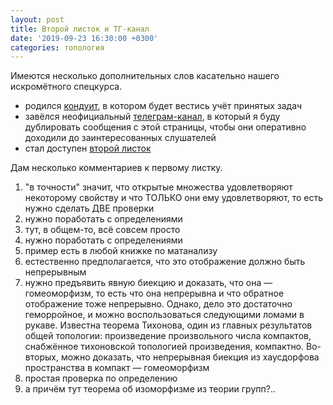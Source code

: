 ```yaml
---
layout: post
title: Второй листок и ТГ-канал
date: '2019-09-23 16:30:00 +0300'
categories: топология
---
```


Имеются несколько дополнительных слов касательно нашего искромётного спецкурса.

* родился [кондуит](https://docs.google.com/spreadsheets/d/1p5EtqF8VMFv8-DisIiCwJvSC1Qf94aN0UqqFSri72N0), в котором будет вестись учёт принятых задач
* завёлся неофициальный [телеграм-канал](https://t.me/joinchat/AAAAAEhIRfEN6yQYKdo7Ww), в который я буду дублировать сообщения с этой страницы, чтобы они оперативно доходили до заинтересованных слушателей
* стал доступен [второй листок](https://github.com/igortsts/igortsts.github.io/blob/master/docs/sheets/sheet2.pdf)

Дам несколько комментариев к первому листку.
1) "в точности" значит, что открытые множества удовлетворяют некоторому свойству и что ТОЛЬКО они ему удовлетворяют, то есть нужно сделать ДВЕ проверки
2) нужно поработать с определениями
3) тут, в общем-то, всё совсем просто
4) нужно поработать с определениями
5) пример есть в любой книжке по матанализу
6) естественно предполагается, что это отображение должно быть непрерывным
7) нужно предъявить явную биекцию и доказать, что она — гомеоморфизм, то есть что она непрерывна и что обратное отображение тоже непрерывно. Однако, дело это достаточно геморройное, и можно воспользоваться следующими ломами в рукаве. Известна теорема Тихонова, один из главных результатов общей топологии: произведение произвольного числа компактов, снабжённое тихоновской топологией произведения, компактно. Во-вторых, можно доказать, что непрерывная биекция из хаусдорфова пространства в компакт — гомеоморфизм
8) простая проверка по определению
9) а причём тут теорема об изоморфизме из теории групп?..